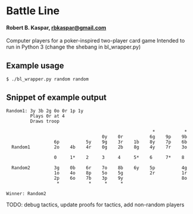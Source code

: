# Battle Line
#### Robert B. Kaspar, rbkaspar@gmail.com

Computer players for a poker-inspired two-player card game
Intended to run in Python 3 (change the shebang in bl_wrapper.py)

## Example usage
    $ ./bl_wrapper.py random random

## Snippet of example output
    Random1: 3y 3b 2g 0o 0r 1p 1y
             Plays 0r at 4
             Draws troop
    
                                                           *           *    
                                        0y    0r          6g    9p    9b    
                      6p          5y    9g    3r    1b    8y    7p    6b    
      Random1         2o    4b    4r    0g    2b    8g    4y    7r    3o    
                      
                      0     1*    2     3     4     5*    6     7*    8     
                      
      Random2         3g    0b    6r    7o    8b    6y    5p          4g    
                      1o    4o    8p    5o    5g          2r          1r    
                      2p    6o    7b    3p    9y                      8o    
                       *           *     *     *                            
    
    Winner: Random2

TODO: debug tactics, update proofs for tactics, add non-random players
